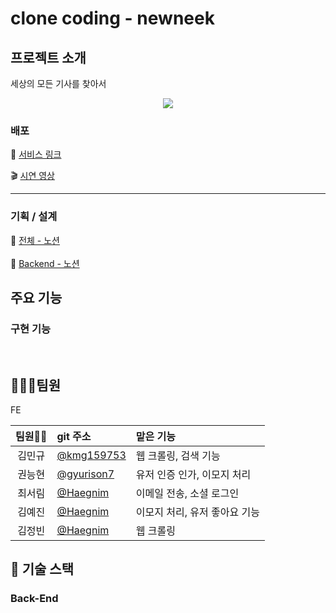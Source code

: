 # clone coding - newneek

## 프로젝트 소개
세상의 모든 기사를 찾아서

<p align="center">
<img src="https://github.com/Haegnim/reveal_example/assets/84562770/cd3fbdba-de4b-46d9-a0c8-03bb5397656b">
</p>

### 배포

📎 [서비스 링크](https://fe-newneek.vercel.app/) <br />

🎬 [시연 영상](https://www.youtube.com/watch?v=jdSk7j4KiFE&feature=youtu.be)

---
### 기획 / 설계

📘 [전체 - 노션](https://stealth-screw-ec8.notion.site/Team3-NEWNEEK-Clone-Coding-ba274ad8be504cbfba203b9848809228?pvs=4)
<br />
<br />
📕 [Backend - 노션](https://stealth-screw-ec8.notion.site/Backend-a28c295e4aa947b09773dc4b64b85862?pvs=4)



## 주요 기능

### 구현 기능

<br />

## 👩‍👧‍👧팀원

FE

|  팀원👩‍💻  | git 주소                                       | 맡은 기능                                                                                                                           |
| :----: | :--------------------------------------------- | :---------------------------------------------------------------------------------------------------------------------------------- |
|  김민규  | [@kmg159753](https://github.com/kmg159753)   | 웹 크롤링, 검색 기능                                                                         |
|  권능현  | [@gyurison7](https://github.com/gyurison7)     | 유저 인증 인가, 이모지 처리 |
|  최서림  | [@Haegnim](https://github.com/Haegnim)         | 이메일 전송, 소셜 로그인                                             |
|  김예진  | [@Haegnim](https://github.com/Haegnim)         | 이모지 처리, 유저 좋아요 기능                                            |
|  김정빈  | [@Haegnim](https://github.com/Haegnim)         | 웹 크롤링                                             |

## 🌲 기술 스택

### Back-End
                                                                                                                      

